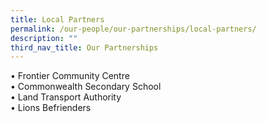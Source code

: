 ```yaml
---
title: Local Partners
permalink: /our-people/our-partnerships/local-partners/
description: ""
third_nav_title: Our Partnerships
---
```

•	Frontier Community Centre<br>
•	Commonwealth Secondary School<br>
•	Land Transport Authority<br>
•	Lions Befrienders
